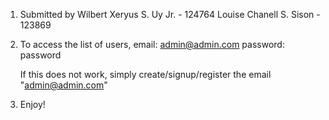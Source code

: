 1. Submitted by
	Wilbert Xeryus S. Uy Jr. - 124764
	Louise Chanell S. Sison - 123869

2. To access the list of users, 
	email: admin@admin.com
	password: password

	If this does not work, simply create/signup/register the email "admin@admin.com"

3. Enjoy! 